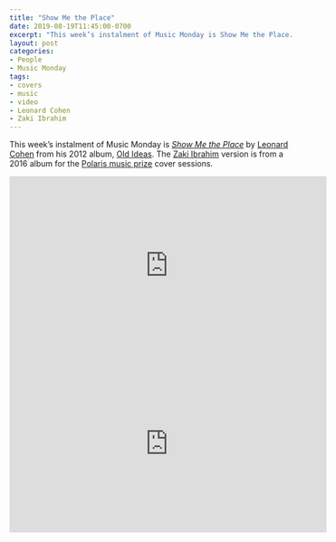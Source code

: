 ```yaml
---
title: "Show Me the Place"
date: 2019-08-19T11:45:00-0700
excerpt: "This week’s instalment of Music Monday is Show Me the Place. The 2012 Leonard Cohen original and a 2016 cover by Zaki Ibrahim."
layout: post
categories:
- People
- Music Monday
tags:
- covers
- music
- video
- Leonard Cohen
- Zaki Ibrahim
---
```

This week’s instalment of Music Monday is [_Show Me the Place_](https://leonardcohen.com/track/show-me-the-place-2) by
[Leonard Cohen](http://leonardcohen.com/) from his 2012 album,
[Old Ideas](https://en.wikipedia.org/wiki/Old_Ideas). The [Zaki Ibrahim](https://en.wikipedia.org/wiki/Zaki_Ibrahim)
version is from a 2016 album for the [Polaris music prize](https://polarismusicprize.ca/) cover sessions.

<div class="video-container">
<iframe width="560" height="315" src="https://www.youtube.com/embed/WCtoVoE5Mm4" frameborder="0" allowfullscreen title="Video: Show Me the Place by Leonard Cohen"></iframe>
</div>

<div class="video-container">
<iframe width="560" height="315" src="https://www.youtube.com/embed/COVER_ID" frameborder="0" allowfullscreen title="Video: Show Me the Place by Zaki Ibrahim"></iframe>
</div>
